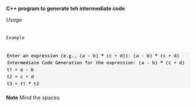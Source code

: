 **C++ program to generate teh intermediate code**

_Usage_ <br/> <br/>

`Example` <br/> <br/>

![example](example.png)

**Note**
Mind the spaces
